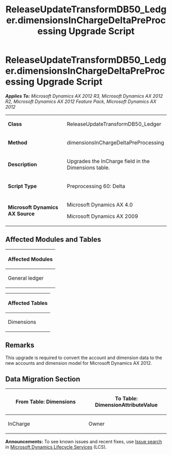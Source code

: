 ﻿---
title: ReleaseUpdateTransformDB50_Ledger.dimensionsInChargeDeltaPreProcessing Upgrade Script
TOCTitle: ReleaseUpdateTransformDB50_Ledger.dimensionsInChargeDeltaPreProcessing Upgrade Script
ms:assetid: a3f3b117-dc38-cfd8-533a-b07a42284efa
ms:mtpsurl: https://msdn.microsoft.com/en-us/library/JJ736803(v=AX.60)
ms:contentKeyID: 49710234
ms.date: 05/18/2015
mtps_version: v=AX.60
---

# ReleaseUpdateTransformDB50\_Ledger.dimensionsInChargeDeltaPreProcessing Upgrade Script 


_**Applies To:** Microsoft Dynamics AX 2012 R3, Microsoft Dynamics AX 2012 R2, Microsoft Dynamics AX 2012 Feature Pack, Microsoft Dynamics AX 2012_

<table>
<colgroup>
<col style="width: 50%" />
<col style="width: 50%" />
</colgroup>
<tbody>
<tr class="odd">
<td><p><strong>Class</strong></p></td>
<td><p>ReleaseUpdateTransformDB50_Ledger</p></td>
</tr>
<tr class="even">
<td><p><strong>Method</strong></p></td>
<td><p>dimensionsInChargeDeltaPreProcessing</p></td>
</tr>
<tr class="odd">
<td><p><strong>Description</strong></p></td>
<td><p>Upgrades the InCharge field in the Dimensions table.</p></td>
</tr>
<tr class="even">
<td><p><strong>Script Type</strong></p></td>
<td><p>Preprocessing 60: Delta</p></td>
</tr>
<tr class="odd">
<td><p><strong>Microsoft Dynamics AX Source</strong></p></td>
<td><p>Microsoft Dynamics AX 4.0</p>
<p>Microsoft Dynamics AX 2009</p></td>
</tr>
</tbody>
</table>


## Affected Modules and Tables

<table>
<colgroup>
<col style="width: 100%" />
</colgroup>
<thead>
<tr class="header">
<th><p>Affected Modules</p></th>
</tr>
</thead>
<tbody>
<tr class="odd">
<td><p>General ledger</p></td>
</tr>
</tbody>
</table>


<table>
<colgroup>
<col style="width: 100%" />
</colgroup>
<thead>
<tr class="header">
<th><p>Affected Tables</p></th>
</tr>
</thead>
<tbody>
<tr class="odd">
<td><p>Dimensions</p></td>
</tr>
</tbody>
</table>


## Remarks

This upgrade is required to convert the account and dimension data to the new accounts and dimension model for Microsoft Dynamics AX 2012.

## Data Migration Section

<table>
<colgroup>
<col style="width: 50%" />
<col style="width: 50%" />
</colgroup>
<thead>
<tr class="header">
<th><p>From Table: Dimensions</p></th>
<th><p>To Table: DimensionAttributeValue</p></th>
</tr>
</thead>
<tbody>
<tr class="odd">
<td><p>InCharge</p></td>
<td><p>Owner</p></td>
</tr>
</tbody>
</table>

  
**Announcements:** To see known issues and recent fixes, use [Issue search](http://go.microsoft.com/fwlink/?linkid=389258) in [Microsoft Dynamics Lifecycle Services](http://go.microsoft.com/fwlink/?linkid=306505) (LCS).

